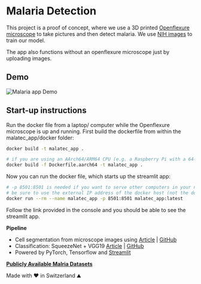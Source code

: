 # Malaria Detection  

This project is a proof of concept, where we use a 3D printed [Openflexure microscope](https://openflexure.org/) to take pictures and then detect malaria. We use [NIH images](https://lhncbc.nlm.nih.gov/LHC-downloads/downloads.html#malaria-datasets) to train our model. 

The app also functions without an openflexure microscope just by uploading images.

## Demo

![Malaria app Demo](malatec_mvp2.gif)  

## Start-up instructions
Run the docker file from a laptop/ computer while the Openflexure microscope is up and running. First build the dockerfile from within the malatec_app/docker folder:

```bash
docker build -t malatec_app .

# if you are using an AArch64/ARM64 CPU (e.g. a Raspberry Pi with a 64-bit operating system), use:
docker build -f Dockerfile.aarch64 -t malatec_app .
```
Now you can run the docker file, which starts up the streamlit app:

```bash
# -p 8501:8501 is needed if you want to serve other computers in your network,
# be sure to use the external IP address of the docker host (not the docker container) to access streamlit in a browser
docker run --rm --name malatec_app -p 8501:8501 malatec_app:latest
```
Follow the link provided in the console and you should be able to see the streamlit app.

**Pipeline**    

- Cell segmentation from microscope images using [Article](https://www.biorxiv.org/content/10.1101/2020.02.02.931238v1) | [GitHub](https://github.com/MouseLand/cellpose)  
- Classification: SqueezeNet + VGG19 [Article](https://peerj.com/articles/6977.pdf) | [GitHub](https://github.com/sivaramakrishnan-rajaraman/Deep-Neural-Ensembles-toward-Malaria-Parasite-Detection-in-Thin-Blood-Smear-Images)
- Powered by PyTorch, Tensorflow and [Streamlit](https://docs.streamlit.io/en/stable/api.html)  

**[Publicly Available Malria Datasets](https://github.com/danielbarco/malaria_datasets)**

Made with ❤️ in Switzerland ⛰️
  
